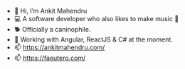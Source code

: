 - 👋 Hi, I’m Ankit Mahendru
- 💻 A software developer who also likes to make music 🎸
- 🐕 Officially a caninophile.
- 🌱 Working with Angular, ReactJS & C# at the moment.
- 📫 https://ankitmahendru.com/
- 📫 https://faeutero.com/

<!---
mahendruankit/mahendruankit is a ✨ special ✨ repository because its `README.md` (this file) appears on your GitHub profile.
You can click the Preview link to take a look at your changes.
--->
